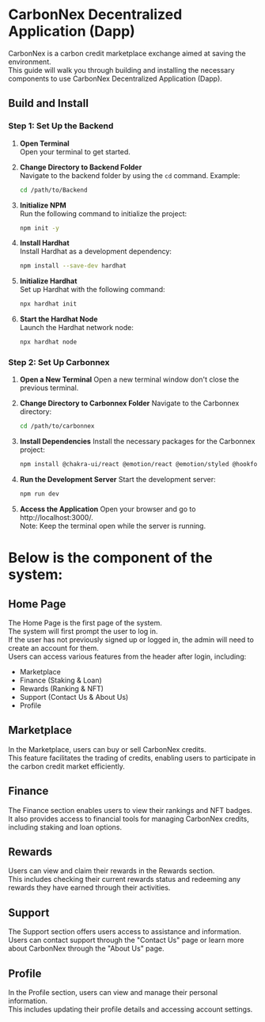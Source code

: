 # CarbonNex Decentralized Application (Dapp)

CarbonNex is a carbon credit marketplace exchange aimed at saving the environment.  
   This guide will walk you through building and installing the necessary components to use CarbonNex Decentralized Application (Dapp).

## Build and Install

### Step 1: Set Up the Backend

1. **Open Terminal**  
   Open your terminal to get started.

2. **Change Directory to Backend Folder**  
   Navigate to the backend folder by using the `cd` command. Example:
   ```bash
   cd /path/to/Backend

3. **Initialize NPM**  
   Run the following command to initialize the project:
   ```bash
   npm init -y

4. **Install Hardhat**  
   Install Hardhat as a development dependency:
   ```bash
   npm install --save-dev hardhat

5. **Initialize Hardhat**  
   Set up Hardhat with the following command:
   ```bash
   npx hardhat init

6. **Start the Hardhat Node**  
   Launch the Hardhat network node:
   ```bash
   npx hardhat node

### Step 2: Set Up Carbonnex

1. **Open a New Terminal**
   Open a new terminal window don't close the previous terminal.

2. **Change Directory to Carbonnex Folder**
   Navigate to the Carbonnex directory:
   ```bash
   cd /path/to/carbonnex

3. **Install Dependencies**
   Install the necessary packages for the Carbonnex project:
   
   ```bash
   npm install @chakra-ui/react @emotion/react @emotion/styled @hookform/resolvers @radix-ui/react-dialog @radix-ui/react-label @radix-ui/react-navigation-menu @radix-ui/react-slot @radix-ui/react-toast @supabase/ssr @supabase/supabase-js @tanstack/react-query @walletconnect/core @web3modal/wagmi class-variance-authority clsx framer-motion lucide-react next pg react react-dom react-hook-form react-icons react-toastify ssl tailwind-merge tailwindcss-animate viem wagmi zod
5. **Run the Development Server**
   Start the development server:
   ```bash
   npm run dev

6. **Access the Application**
   Open your browser and go to http://localhost:3000/.  
   Note: Keep the terminal open while the server is running.

# Below is the component of the system:

## Home Page
The Home Page is the first page of the system.  
   The system will first prompt the user to log in.  
   If the user has not previously signed up or logged in, the admin will need to create an account for them.  
   Users can access various features from the header after login, including:
- Marketplace
- Finance (Staking & Loan)
- Rewards (Ranking & NFT)
- Support (Contact Us & About Us)
- Profile

## Marketplace
In the Marketplace, users can buy or sell CarbonNex credits.  
   This feature facilitates the trading of credits, enabling users to participate in the carbon credit market efficiently.

## Finance
The Finance section enables users to view their rankings and NFT badges.  
   It also provides access to financial tools for managing CarbonNex credits, including staking and loan options.

## Rewards
Users can view and claim their rewards in the Rewards section.  
   This includes checking their current rewards status and redeeming any rewards they have earned through their activities.

## Support
The Support section offers users access to assistance and information.  
   Users can contact support through the "Contact Us" page or learn more about CarbonNex through the "About Us" page.

## Profile
In the Profile section, users can view and manage their personal information.  
   This includes updating their profile details and accessing account settings.
